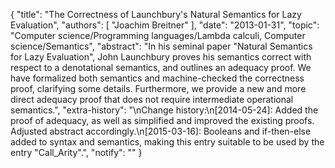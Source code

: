 {
    "title": "The Correctness of Launchbury's Natural Semantics for Lazy Evaluation",
    "authors": [
        "Joachim Breitner"
    ],
    "date": "2013-01-31",
    "topic": "Computer science/Programming languages/Lambda calculi, Computer science/Semantics",
    "abstract": "In his seminal paper \"Natural Semantics for Lazy Evaluation\", John Launchbury proves his semantics correct with respect to a denotational semantics, and outlines an adequacy proof. We have formalized both semantics and machine-checked the correctness proof, clarifying some details. Furthermore, we provide a new and more direct adequacy proof that does not require intermediate operational semantics.",
    "extra-history": "\nChange history:\n[2014-05-24]: Added the proof of adequacy, as well as simplified and improved the existing proofs. Adjusted abstract accordingly.\n[2015-03-16]: Booleans and if-then-else added to syntax and semantics, making this entry suitable to be used by the entry \"Call_Arity\".",
    "notify": ""
}